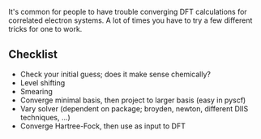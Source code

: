 It's common for people to have trouble converging DFT calculations for correlated electron systems. 
A lot of times you have to try a few different tricks for one to work. 

## Checklist
 * Check your initial guess; does it make sense chemically?
 * Level shifting
 * Smearing
 * Converge minimal basis, then project to larger basis (easy in pyscf)
 * Vary solver (dependent on package; broyden, newton, different DIIS techniques, ...) 
 * Converge Hartree-Fock, then use as input to DFT
 
